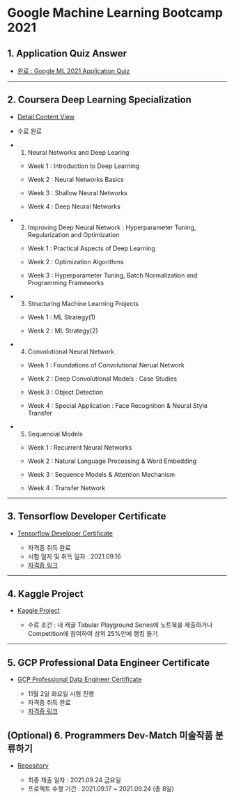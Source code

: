 # Google Machine Learning Bootcamp 2021


## 1. Application Quiz Answer

- [완료 : Google ML 2021 Application Quiz](./quiz)

---

## 2. Coursera Deep Learning Specialization

- [Detail Content View](https://github.com/RyanKor/2021-google-ml-bootcamp/wiki/Coursera-Deep-Learning)

- 수료 완료

- 1. Neural Networks and Deep Learing

    - Week 1 : Introduction to Deep Learning

    - Week 2 : Neural Networks Basics

    - Week 3 : Shallow Neural Networks

    - Week 4 : Deep Neural Networks

- 2. Improving Deep Neural Network : Hyperparameter Tuning, Regularization and Optimization

    - Week 1 : Practical Aspects of Deep Learning
    
    - Week 2 : Optimization Algorithms

    - Week 3 : Hyperparameter Tuning, Batch Normalization and Programming Frameworks

- 3. Structuring Machine Learning Projects

    - Week 1 : ML Strategy(1)
    
    - Week 2 : ML Strategy(2)

- 4. Convolutional Neural Network

    - Week 1 : Foundations of Convolutional Nerual Network
    
    - Week 2 : Deep Convolutional Models : Case Studies

    - Week 3 : Object Detection
    
    - Week 4 : Special Application : Face Recognition & Neural Style Transfer

- 5. Sequencial Models

    - Week 1 : Recurrent Neural Networks
    
    - Week 2 : Natural Language Processing & Word Embedding

    - Week 3 : Sequence Models & Attention Mechanism
    
    - Week 4 : Transfer Network
---

## 3. Tensorflow Developer Certificate

- [Tensorflow Developer Certificate](./tensorflow_in_practice)

    - 자격증 취득 완료
    - 시험 일자 및 취득 일자 : 2021.09.16
    - [자격증 링크](https://www.credential.net/8b28d930-5e16-4023-884b-1820fd8d8f5e#gs.flse8s)
---

## 4. Kaggle Project

- [Kaggle Project](./kaggle)

    - 수료 조건 : 내 캐글 Tabular Playground Series에 노트북을 제출하거나 Competition에 참여하여 상위 25%안에 랭킹 들기

---

## 5. GCP Professional Data Engineer Certificate

- [GCP Professional Data Engineer Certificate](./gcp_data_certification)

    - 11월 2일 화요일 시험 진행
    - 자격증 취득 완료
    - [자격증 링크](https://www.credential.net/03537775-3648-4fd1-a06c-8ea02d91613e?key=304142fead33e44f6e01c27b1bc10af50205ada70a1f7d7ce64de1ad27711062)

## (Optional) 6. Programmers Dev-Match 미술작품 분류하기

- [Repository](https://github.com/RyanKor/dev-match-ML)


    - 최종 제출 일자 : 2021.09.24 금요일
    - 프로젝트 수행 기간 : 2021.09.17 ~ 2021.09.24 (총 8일)
